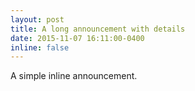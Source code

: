 ```yaml
---
layout: post
title: A long announcement with details
date: 2015-11-07 16:11:00-0400
inline: false
---
```


A simple inline announcement.